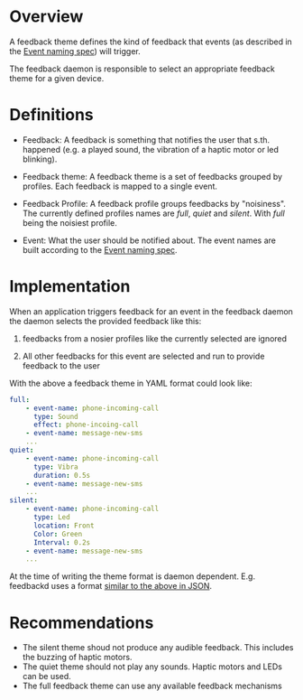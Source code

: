# Overview

A feedback theme defines the kind of feedback that events (as
described in the [Event naming spec][]) will trigger.

The feedback daemon is responsible to select an appropriate feedback
theme for a given device.

# Definitions

- Feedback: A feedback is something that notifies the user that
  s.th. happened (e.g. a played sound, the vibration of a haptic
  motor or led blinking).

- Feedback theme: A feedback theme is a set of feedbacks grouped by
  profiles. Each feedback is mapped to a single event.

- Feedback Profile: A feedback profile groups feedbacks by
  "noisiness". The currently defined profiles names are
  *full*, *quiet* and *silent*. With *full* being the noisiest
  profile.

- Event: What the user should be notified about. The event
  names are built according to the [Event naming spec][].

# Implementation

When an application triggers feedback for an event in the feedback
daemon the daemon selects the provided feedback like this:

1. feedbacks from a nosier profiles like the currently selected are
   ignored

2. All other feedbacks for this event are selected and run to provide
   feedback to the user

With the above a feedback theme in YAML format could look like:

```yaml
full:
    - event-name: phone-incoming-call
      type: Sound
      effect: phone-incoing-call
    - event-name: message-new-sms
    ...
quiet:
    - event-name: phone-incoming-call
      type: Vibra
      duration: 0.5s
    - event-name: message-new-sms
    ...
silent:
    - event-name: phone-incoming-call
      type: Led
      location: Front
      Color: Green
      Interval: 0.2s
    - event-name: message-new-sms
    ...
```

At the time of writing the theme format is daemon dependent. E.g. feedbackd
uses a format [similar to the above in JSON](./data/default.json).


# Recommendations

- The silent theme shoud not produce any audible feedback. This includes
  the buzzing of haptic motors.
- The quiet theme should not play any sounds. Haptic motors and LEDs can
  be used.
- The full feedback theme can use any available feedback mechanisms

[Event naming spec]: ./Event-naming-spec-0.0.0.md
